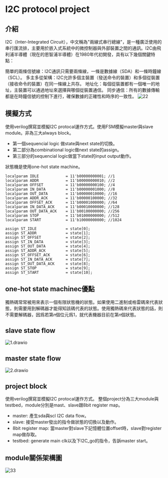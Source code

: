 I2C protocol project
===
介紹
---
I2C（Inter-Integrated Circuit），中文稱為"兩線式串行總線"，是一種廣泛使用的串行匯流排，主要用於嵌入式系統中的微控制器與外部裝置之間的通訊。I2C由飛利浦半導體（現在的恩智浦半導體）在1980年代初開發，具有以下幾個關鍵特點：

簡單的兩條信號線：I2C通訊只需要兩條線，一條是數據線（SDA）和一條時鐘線（SCL）。
多主多從架構：I2C允許多個主裝置（發送命令的裝置）和多個從裝置（接收命令的裝置）在同一條線上共存。
地址化：每個從裝置都有一個唯一的地址，主裝置可以通過地址來選擇與哪個從裝置通信。
同步通信：所有的數據傳輸都是在時鐘信號的控制下進行，確保數據的正確性和時序的一致性。
![22](https://hackmd.io/_uploads/rkG0JWIOA.png)


模擬方式
---
使用verilog撰寫並模擬I2C protocal運作方式。使用FSM模擬master與slave module。非為三大always block。  
 - 第一個sequencial logic 做state與next state的切換。
 - 第二部分為combinational logic做next state的assign。
 - 第三部分的sequencial logic做當下state的input output動作。  

狀態機是使用one-hot state machine。
```
localparam IDLE            = 11'b00000000001; //1
localparam ADDR            = 11'b00000000010; //2
localparam OFFSET          = 11'b00000000100; //4
localparam IN_DATA         = 11'b00000001000; //8
localparam OUT_DATA        = 11'b00000010000; //16
localparam ADDR_ACK        = 11'b00000100000; //32
localparam OFFSET_ACK      = 11'b00001000000; //64
localparam IN_DATA_ACK     = 11'b00010000000; //128
localparam OUT_DATA_ACK    = 11'b00100000000; //256
localparam STOP            = 11'b01000000000; //512
localparam START           = 11'b10000000000; //1024

assign ST_IDLE             = state[0];	
assign ST_ADDR             = state[1];
assign ST_OFFSET           = state[2];
assign ST_IN_DATA          = state[3];
assign ST_OUT_DATA         = state[4];
assign ST_ADDR_ACK         = state[5];
assign ST_OFFSET_ACK       = state[6];
assign ST_IN_DATA_ACK      = state[7];
assign ST_OUT_DATA_ACK     = state[8];
assign ST_STOP             = state[9];
assign ST_START            = state[10];
```

one-hot state machinec優點
---
獨熱碼常常被用來表示一個有限狀態機的狀態。如果使用二進制或格雷碼來代表狀態，則需要用到解碼器才能得知該碼代表的狀態。使用獨熱碼來代表狀態的話，則不需要解碼器，因爲若第𝑛個位元爲1，就代表機器目前在第𝑛個狀態。

## slave state flow
![1.drawio](https://hackmd.io/_uploads/SJJuYxLdA.png)
## master state flow
![2.drawio](https://hackmd.io/_uploads/SJrute8_0.png)

project block
---
使用verilog撰寫並模擬I2C protocal運作方式。
整個project分為三大module與testbed，module分別是mast、slave跟8bit register map。
 - master: 產生sda與scl I2C data flow。
 - slave: 接受master發出的指令做狀態的切換以及動作。
 - 8bit register map: 當master對slave下記憶體位置offset時，slave對register map做存取。
 - testbed: generate main clk以及下I2C_go的指令，告訴master start。

## module關係架構圖
![33](https://hackmd.io/_uploads/SJQ8WZ8_A.png)

